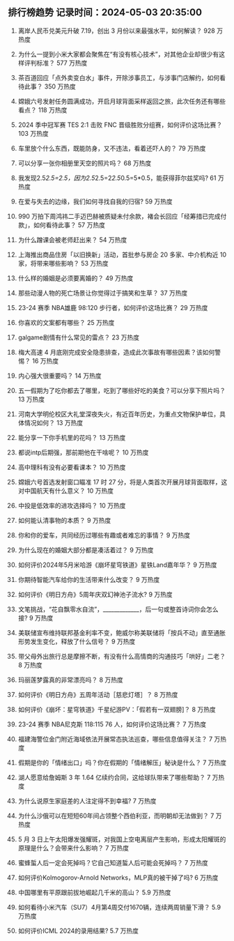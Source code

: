 
## 排行榜趋势 记录时间：2024-05-03 20:35:00
  
  1. 离岸人民币兑美元升破 7.19，创出 3 月份以来最强水平，如何解读？ 928 万热度
    
  2. 为什么一提到小米大家都会聚焦在“有没有核心技术”，对其他企业却很少有这样评判标准？ 577 万热度
    
  3. 茶百道回应「点外卖变白水」事件，开除涉事员工，与涉事门店解约，如何看待此事？ 350 万热度
    
  4. 嫦娥六号发射任务圆满成功，开启月球背面采样返回之旅，此次任务还有哪些看点？ 118 万热度
    
  5. 2024 季中冠军赛 TES 2:1 击败 FNC 晋级胜败分组赛，如何评价这场比赛？ 103 万热度
    
  6. 车里放个什么东西，既能防身，又不违法，看着还吓人的？ 79 万热度
    
  7. 可以分享一张你相册里天空的照片吗？ 68 万热度
    
  8. 我发现2.5*2.5=2.5，因为2.5*2.5=2*2.5*0.5=5*0.5，能获得菲尔兹奖吗? 61 万热度
    
  9. 在爱与失去的边缘，我们如何寻找自我的归宿? 59 万热度
    
  10. 990 万拍下周鸿祎二手迈巴赫被质疑未付余款，褚会长回应「经筹措已完成付款」，如何看待此事？ 57 万热度
    
  11. 为什么蹭课会被老师赶出来？ 54 万热度
    
  12. 上海推出商品住房「以旧换新」活动，首批参与房企 20 多家、中介机构近 10 家，将带来哪些影响？ 53 万热度
    
  13. 什么样的婚姻是必须要离婚的？ 49 万热度
    
  14. 那些动漫人物的死亡场景让你觉得过于搞笑和生草？ 37 万热度
    
  15. 23-24 赛季 NBA雄鹿 98:120 步行者，如何评价这场比赛？ 29 万热度
    
  16. 你喜欢的文案都有哪些？ 25 万热度
    
  17. galgame剧情有什么常见的雷点？ 23 万热度
    
  18. 梅大高速 4 月底刚完成安全隐患排查，造成此次事故有哪些因素？该如何警惕？ 16 万热度
    
  19. 内心强大很重要吗？ 14 万热度
    
  20. 五一假期为了吃你都去了哪里，吃到了哪些好吃的美食？可以分享下照片吗？ 13 万热度
    
  21. 河南大学明伦校区大礼堂深夜失火，有近百年历史，为重点文物保护单位，具体情况如何？ 13 万热度
    
  22. 能分享一下你手机里的花吗？ 13 万热度
    
  23. 都说intp后期强，那前期他在干啥呢？ 10 万热度
    
  24. 高中理科有没有必要看课本？ 10 万热度
    
  25. 嫦娥六号首选发射窗口瞄准 17 时 27 分，将是人类首次开展月球背面取样，这对中国航天有什么意义？ 10 万热度
    
  26. 中投是低效率的进攻选择吗？ 10 万热度
    
  27. 如何能认清事物的本质？ 9 万热度
    
  28. 你和你的爱车，共同经历过哪些有趣或者难忘的事情？ 9 万热度
    
  29. 为什么现在的婚姻大部分都是凑活着过？ 9 万热度
    
  30. 如何评价2024年5月米哈游《崩坏星穹铁道》星铁Land嘉年华？ 9 万热度
    
  31. 你期待智能汽车给你的生活带来什么改变？ 9 万热度
    
  32. 如何评价《明日方舟》5周年庆双幻神池子流水? 9 万热度
    
  33. 文笔挑战，“花自飘零水自流”，_____________，后一句或整首诗词你会怎么接? 9 万热度
    
  34. 美联储宣布维持联邦基金利率不变，鲍威尔称美联储将「按兵不动」直至通胀形势发生变化，释放了什么信号？ 9 万热度
    
  35. 带父母外出旅行总是摩擦不断，有没有什么高情商的沟通技巧「哄好」二老？ 8 万热度
    
  36. 玛丽莲梦露真的非常漂亮吗？ 8 万热度
    
  37. 如何评价《明日方舟》五周年活动［慈悲灯塔］？ 8 万热度
    
  38. 如何评价《崩坏：星穹铁道》千星纪游PV：「假若有一双翅膀]？ 8 万热度
    
  39. 23-24 赛季 NBA尼克斯 118:115 76 人，如何评价这场比赛？ 7 万热度
    
  40. 福建海警位金门附近海域依法开展常态执法巡查，哪些信息值得关注？ 7 万热度
    
  41. 假期是你的「情绪出口」吗？你在假期的「情绪解压」秘诀是什么？ 7 万热度
    
  42. 湖人愿意给詹姆斯 3 年 1.64 亿续约合同，这给球队带来了哪些帮助？ 7 万热度
    
  43. 为什么说原生家庭差的人注定得不到幸福? 7 万热度
    
  44. 为什么沙俄可以在短短60年间占领整个西伯利亚，而明朝却无法做到？ 7 万热度
    
  45. 5 月 3 日上午太阳爆发强耀斑，对我国上空电离层产生影响，形成太阳耀斑的原理是什么？会带来什么影响？ 7 万热度
    
  46. 蜜蜂蜇人后一定会死掉吗？它自己知道蜇人后可能会死掉吗？ 7 万热度
    
  47. 如何评价Kolmogorov-Arnold Networks，MLP真的被干掉了吗? 6 万热度
    
  48. 中国哪里有平原跟前拔地崛起几千米的高山？ 5.9 万热度
    
  49. 如何看待小米汽车（SU7）4月第4周交付1670辆，连续两周销量下滑？ 5.9 万热度
    
  50. 如何评价ICML 2024的录用结果? 5.7 万热度
    